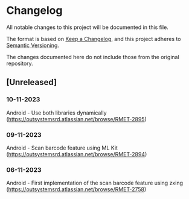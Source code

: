 # Changelog
All notable changes to this project will be documented in this file.

The format is based on [Keep a Changelog](https://keepachangelog.com/en/1.0.0/),
and this project adheres to [Semantic Versioning](https://semver.org/spec/v2.0.0.html).

The changes documented here do not include those from the original repository.

## [Unreleased]

### 10-11-2023
Android - Use both libraries dynamically (https://outsystemsrd.atlassian.net/browse/RMET-2895)

### 09-11-2023
Android - Scan barcode feature using ML Kit (https://outsystemsrd.atlassian.net/browse/RMET-2894)

### 06-11-2023
Android - First implementation of the scan barcode feature using zxing (https://outsystemsrd.atlassian.net/browse/RMET-2758)